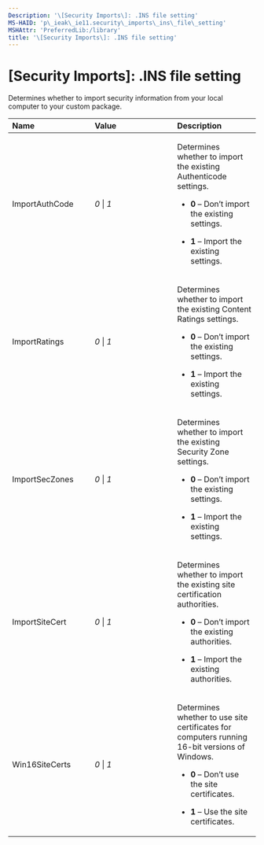```yaml
---
Description: '\[Security Imports\]: .INS file setting'
MS-HAID: 'p\_ieak\_ie11.security\_imports\_ins\_file\_setting'
MSHAttr: 'PreferredLib:/library'
title: '\[Security Imports\]: .INS file setting'
---
```


# \[Security Imports\]: .INS file setting


Determines whether to import security information from your local computer to your custom package.

<table>
<colgroup>
<col width="33%" />
<col width="33%" />
<col width="33%" />
</colgroup>
<thead>
<tr class="header">
<th align="left">Name</th>
<th align="left">Value</th>
<th align="left">Description</th>
</tr>
</thead>
<tbody>
<tr class="odd">
<td align="left"><p>ImportAuthCode</p></td>
<td align="left"><p><em>0</em> | <em>1</em></p></td>
<td align="left"><p>Determines whether to import the existing Authenticode settings.</p>
<ul>
<li><p><strong>0</strong> – Don’t import the existing settings.</p></li>
<li><p><strong>1</strong> – Import the existing settings.</p></li>
</ul></td>
</tr>
<tr class="even">
<td align="left"><p>ImportRatings</p></td>
<td align="left"><p><em>0</em> | <em>1</em></p></td>
<td align="left"><p>Determines whether to import the existing Content Ratings settings.</p>
<ul>
<li><p><strong>0</strong> – Don’t import the existing settings.</p></li>
<li><p><strong>1</strong> – Import the existing settings.</p></li>
</ul></td>
</tr>
<tr class="odd">
<td align="left"><p>ImportSecZones</p></td>
<td align="left"><p><em>0</em> | <em>1</em></p></td>
<td align="left"><p>Determines whether to import the existing Security Zone settings.</p>
<ul>
<li><p><strong>0</strong> – Don’t import the existing settings.</p></li>
<li><p><strong>1</strong> – Import the existing settings.</p></li>
</ul></td>
</tr>
<tr class="even">
<td align="left"><p>ImportSiteCert</p></td>
<td align="left"><p><em>0</em> | <em>1</em></p></td>
<td align="left"><p>Determines whether to import the existing site certification authorities.</p>
<ul>
<li><p><strong>0</strong> – Don’t import the existing authorities.</p></li>
<li><p><strong>1</strong> – Import the existing authorities.</p></li>
</ul></td>
</tr>
<tr class="odd">
<td align="left"><p>Win16SiteCerts</p></td>
<td align="left"><p><em>0</em> | <em>1</em></p></td>
<td align="left"><p>Determines whether to use site certificates for computers running 16-bit versions of Windows.</p>
<ul>
<li><p><strong>0</strong> – Don’t use the site certificates.</p></li>
<li><p><strong>1</strong> – Use the site certificates.</p></li>
</ul></td>
</tr>
</tbody>
</table>

 

 

 



